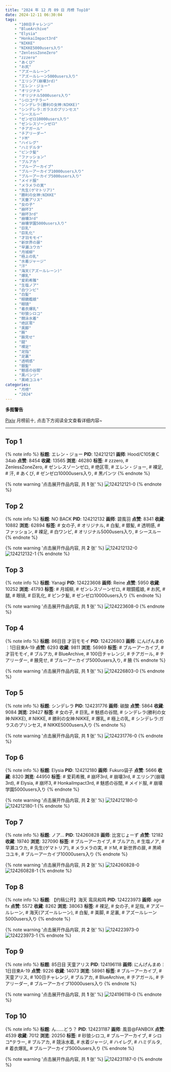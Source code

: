 ```yaml
---
title: "2024 年 12 月 09 日 月榜 Top10"
date: 2024-12-11 06:30:04
tags:
    - "100日チャレンジ"
    - "BlueArchive"
    - "Elysia"
    - "HonkaiImpact3rd"
    - "NIKKE"
    - "NIKKE5000users入り"
    - "ZenlessZoneZero"
    - "zzzero"
    - "あくび"
    - "お尻"
    - "アズールレーン"
    - "アズールレーン5000users入り"
    - "エリシア(崩壊3rd)"
    - "エレン・ジョー"
    - "オリジナル"
    - "オリジナル5000users入り"
    - "シロコ*テラー"
    - "シンデレラ(勝利の女神:NIKKE)"
    - "シンデレラ:ガラスのプリンセス"
    - "シースルー"
    - "ゼンゼロ10000users入り"
    - "ゼンレスゾーンゼロ"
    - "チアガール"
    - "チアリーダー"
    - "ドM"
    - "ハイレグ"
    - "ハミデルタ"
    - "ピンク髪"
    - "ファッション"
    - "ブルアカ"
    - "ブルーアーカイブ"
    - "ブルーアーカイブ10000users入り"
    - "ブルーアーカイブ5000users入り"
    - "メイド服"
    - "メラメラの実"
    - "先生(ゲマトリア)"
    - "勝利の女神:NIKKE"
    - "天童アリス"
    - "女の子"
    - "崩坏3"
    - "崩坏3rd"
    - "崩壊3rd"
    - "崩壊学園5000users入り"
    - "巨乳"
    - "巨乳化"
    - "才羽モモイ"
    - "新世界の扉"
    - "早瀬ユウカ"
    - "月城柳"
    - "極上の乳"
    - "水着ジャージ"
    - "汗"
    - "海天(アズールレーン)"
    - "爆乳"
    - "爱莉希雅"
    - "生塩ノア"
    - "白ワンピ"
    - "白髪"
    - "眼鏡艦娘"
    - "眼镜"
    - "着衣爆乳"
    - "砂狼シロコ"
    - "競泳水着"
    - "绝区零"
    - "美脚"
    - "腋"
    - "腋見せ"
    - "腿"
    - "裸足"
    - "足指"
    - "足裏"
    - "透明感"
    - "銀髪"
    - "魅惑の谷間"
    - "黒パンツ"
    - "黒崎コユキ"
categories:
    - "月榜"
    - "2024"
---
```


<i class="fa fa-triangle-exclamation"></i>**多图警告**<i class="fa fa-triangle-exclamation"></i>

[Pixiv](https://www.pixiv.net/) 月榜前十, 点击下方阅读全文查看详细内容~

<!-- more -->

---

## Top 1

{% note info %}
**标题**: エレン・ジョー
**PID**: 124212121 **画师**: Hood/C105東Ｃ34ab
**点赞**: 8454 **收藏**: 13565 **浏览**: 46280
**标签**: # zzzero, # ZenlessZoneZero, # ゼンレスゾーンゼロ, # 绝区零, # エレン・ジョー, # 裸足, # 汗, # あくび, # ゼンゼロ10000users入り, # 黒パンツ
{% endnote %}

{% note warning '点击展开作品内容, 共 **1** 张' %}
![124212121-0](https://i.pixiv.re/img-original/img/2024/11/12/00/00/32/124212121_p0.png)
{% endnote %}

## Top 2

{% note info %}
**标题**: NO BACK
**PID**: 124212132 **画师**: 碧風羽
**点赞**: 8341 **收藏**: 10882 **浏览**: 62894
**标签**: # 女の子, # オリジナル, # 白髪, # 銀髪, # 透明感, # ファッション, # 裸足, # 白ワンピ, # オリジナル5000users入り, # シースルー
{% endnote %}

{% note warning '点击展开作品内容, 共 **2** 张' %}
![124212132-0](https://i.pixiv.re/img-original/img/2024/11/12/00/00/34/124212132_p0.jpg)
![124212132-1](https://i.pixiv.re/img-original/img/2024/11/12/00/00/34/124212132_p1.jpg)
{% endnote %}

## Top 3

{% note info %}
**标题**: Yanagi
**PID**: 124223608 **画师**: Reine
**点赞**: 5950 **收藏**: 10252 **浏览**: 41793
**标签**: # 月城柳, # ゼンレスゾーンゼロ, # 眼鏡艦娘, # お尻, # 腿, # 眼镜, # 巨乳化, # ピンク髪, # ゼンゼロ10000users入り
{% endnote %}

{% note warning '点击展开作品内容, 共 **1** 张' %}
![124223608-0](https://i.pixiv.re/img-original/img/2024/11/12/12/05/49/124223608_p0.jpg)
{% endnote %}

## Top 4

{% note info %}
**标题**: 86日目 才羽モモイ
**PID**: 124226803 **画师**: にんげんまめ￤1日目東A-19
**点赞**: 6293 **收藏**: 9811 **浏览**: 56969
**标签**: # ブルーアーカイブ, # 才羽モモイ, # ブルアカ, # BlueArchive, # 100日チャレンジ, # チアガール, # チアリーダー, # 腋見せ, # ブルーアーカイブ5000users入り, # 腋
{% endnote %}

{% note warning '点击展开作品内容, 共 **1** 张' %}
![124226803-0](https://i.pixiv.re/img-original/img/2024/11/12/15/28/44/124226803_p0.png)
{% endnote %}

## Top 5

{% note info %}
**标题**: シンデレラ
**PID**: 124231776 **画师**: 碳酸
**点赞**: 5864 **收藏**: 9084 **浏览**: 29427
**标签**: # 女の子, # 巨乳, # 魅惑の谷間, # シンデレラ(勝利の女神:NIKKE), # NIKKE, # 勝利の女神:NIKKE, # 爆乳, # 極上の乳, # シンデレラ:ガラスのプリンセス, # NIKKE5000users入り
{% endnote %}

{% note warning '点击展开作品内容, 共 **1** 张' %}
![124231776-0](https://i.pixiv.re/img-original/img/2024/11/12/19/19/14/124231776_p0.jpg)
{% endnote %}

## Top 6

{% note info %}
**标题**: Elysia
**PID**: 124212180 **画师**: Fukuro袋子
**点赞**: 5666 **收藏**: 8320 **浏览**: 44950
**标签**: # 爱莉希雅, # 崩坏3rd, # 崩壊3rd, # エリシア(崩壊3rd), # Elysia, # 崩坏3, # HonkaiImpact3rd, # 魅惑の谷間, # メイド服, # 崩壊学園5000users入り
{% endnote %}

{% note warning '点击展开作品内容, 共 **2** 张' %}
![124212180-0](https://i.pixiv.re/img-original/img/2024/11/12/00/00/45/124212180_p0.jpg)
![124212180-1](https://i.pixiv.re/img-original/img/2024/11/12/00/00/45/124212180_p1.jpg)
{% endnote %}

## Top 7

{% note info %}
**标题**: ノア…
**PID**: 124260828 **画师**: 比宮じょーず
**点赞**: 12182 **收藏**: 19740 **浏览**: 327090
**标签**: # ブルーアーカイブ, # ブルアカ, # 生塩ノア, # 早瀬ユウカ, # 先生(ゲマトリア), # メラメラの実, # ドM, # 新世界の扉, # 黒崎コユキ, # ブルーアーカイブ10000users入り
{% endnote %}

{% note warning '点击展开作品内容, 共 **2** 张' %}
![124260828-0](https://i.pixiv.re/img-original/img/2024/11/13/19/19/01/124260828_p0.png)
![124260828-1](https://i.pixiv.re/img-original/img/2024/11/13/19/19/01/124260828_p1.png)
{% endnote %}

## Top 8

{% note info %}
**标题**: 【约稿公开】海天 鸾凤和鸣
**PID**: 124223973 **画师**: age fx
**点赞**: 5572 **收藏**: 8262 **浏览**: 38063
**标签**: # 裸足, # 女の子, # 足指, # アズールレーン, # 海天(アズールレーン), # 白髪, # 美脚, # 足裏, # アズールレーン5000users入り
{% endnote %}

{% note warning '点击展开作品内容, 共 **2** 张' %}
![124223973-0](https://i.pixiv.re/img-original/img/2024/11/12/12/23/15/124223973_p0.png)
![124223973-1](https://i.pixiv.re/img-original/img/2024/11/12/12/23/15/124223973_p1.png)
{% endnote %}

## Top 9

{% note info %}
**标题**: 85日目 天童アリス
**PID**: 124196118 **画师**: にんげんまめ￤1日目東A-19
**点赞**: 9226 **收藏**: 14073 **浏览**: 58961
**标签**: # ブルーアーカイブ, # 天童アリス, # 100日チャレンジ, # ブルアカ, # BlueArchive, # チアガール, # チアリーダー, # ブルーアーカイブ10000users入り
{% endnote %}

{% note warning '点击展开作品内容, 共 **1** 张' %}
![124196118-0](https://i.pixiv.re/img-original/img/2024/11/11/15/43/50/124196118_p0.png)
{% endnote %}

## Top 10

{% note info %}
**标题**: ん……どう？
**PID**: 124231187 **画师**: 風音@FANBOX
**点赞**: 4539 **收藏**: 7012 **浏览**: 20250
**标签**: # 砂狼シロコ, # ブルーアーカイブ, # シロコ*テラー, # ブルアカ, # 競泳水着, # 水着ジャージ, # ハイレグ, # ハミデルタ, # 着衣爆乳, # ブルーアーカイブ5000users入り
{% endnote %}

{% note warning '点击展开作品内容, 共 **1** 张' %}
![124231187-0](https://i.pixiv.re/img-original/img/2024/11/12/19/00/06/124231187_p0.jpg)
{% endnote %}
